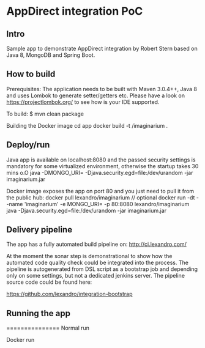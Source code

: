 # AppDirect integration PoC

## Intro

Sample app to demonstrate AppDirect integration by Robert Stern based on Java 8, MongoDB and Spring Boot.


## How to build
Prerequisites: The application needs to be built with Maven 3.0.4++, Java 8 and uses Lombok to generate setter/getters etc. Please have a look on https://projectlombok.org/ to see how is your IDE supported.  

To build:
    $ mvn clean package

Building the Docker image
    cd app
    docker build -t <your repo>/imaginarium .
     
## Deploy/run

Java app is available on localhost:8080 and the passed security settings is mandatory for some virtualized environment, otherwise the startup takes 30 mins o.O 
    java -DMONGO_URI=<mongodb connection string> -Djava.security.egd=file:/dev/urandom -jar imaginarium.jar


Docker image exposes the app on port 80 and you just need to pull it from the public hub:
    docker pull lexandro/imaginarium // optional
    docker run -dt --name 'imaginarium' -e MONGO_URI=<mongodb connection string> -p 80:8080 lexandro/imaginarium java -Djava.security.egd=file:/dev/urandom -jar imaginarium.jar
     

## Delivery pipeline
The app has a fully automated build pipeline on: http://ci.lexandro.com/

At the moment the sonar step is demonstrational to show how the automated code quality check could be integrated into the process. The pipeline is
autogenerated from DSL script as a bootstrap job and depending only on some settings, but not a dedicated jenkins server. The pipeline source code 
could be found here:

https://github.com/lexandro/integration-bootstrap






## Running the app
===============
Normal run

Docker run

